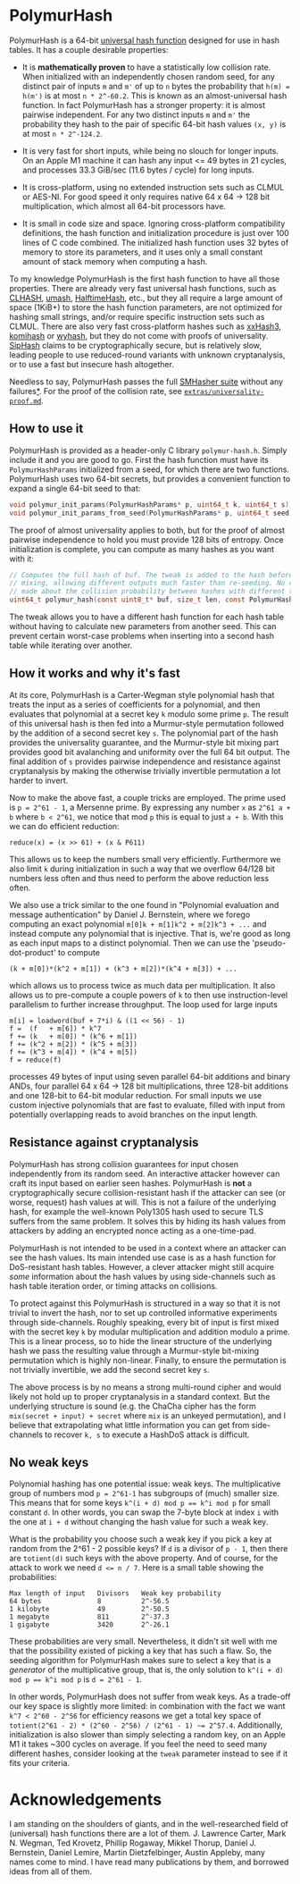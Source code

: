 # PolymurHash

PolymurHash is a 64-bit [universal hash
function](https://en.wikipedia.org/wiki/Universal_hashing) designed for use
in hash tables. It has a couple desirable properties:

 - It is **mathematically proven** to have a statistically low collision rate.
   When initialized with an independently chosen random seed, for any distinct
   pair of inputs `m` and `m'` of up to `n` bytes the probability that `h(m) =
   h(m')` is at most `n * 2^-60.2`. This is known as an almost-universal hash
   function. In fact PolymurHash has a stronger property: it is almost pairwise
   independent. For any two distinct inputs `m` and `m'` the probability they
   hash to the pair of specific 64-bit hash values `(x, y)` is at most `n *
   2^-124.2`.
 
 - It is very fast for short inputs, while being no slouch for longer inputs. On
   an Apple M1 machine it can hash any input <= 49 bytes in 21 cycles, and
   processes 33.3 GiB/sec (11.6 bytes / cycle) for long inputs.
   
 - It is cross-platform, using no extended instruction sets such as
   CLMUL or AES-NI. For good speed it only requires native 64 x 64 -> 128 bit
   multiplication, which almost all 64-bit processors have.

 - It is small in code size and space. Ignoring cross-platform compatibility
   definitions, the hash function and initialization procedure is just over 100
   lines of C code combined. The initialized hash function uses 32 bytes of
   memory to store its parameters, and it uses only a small constant amount of
   stack memory when computing a hash.
   
To my knowledge PolymurHash is the first hash function to have all those
properties. There are already very fast universal hash functions, such as
[CLHASH](https://github.com/lemire/clhash),
[umash](https://github.com/backtrace-labs/umash),
[HalftimeHash](https://github.com/jbapple/HalftimeHash), etc., but they all
require a large amount of space (1KiB+) to store the hash function parameters,
are not optimized for hashing small strings, and/or require specific instruction
sets such as CLMUL. There are also very fast cross-platform hashes such as
[xxHash3](https://github.com/Cyan4973/xxHash),
[komihash](https://github.com/avaneev/komihash) or
[wyhash](https://github.com/wangyi-fudan/wyhash), but they do not come with
proofs of universality. [SipHash](https://en.wikipedia.org/wiki/SipHash) claims
to be cryptographically secure, but is relatively slow, leading people to use
reduced-round variants with unknown cryptanalysis, or to use a fast but insecure
hash altogether.

Needless to say, PolymurHash passes the full [SMHasher
suite](https://github.com/rurban/smhasher/) without any failures[*](https://github.com/rurban/smhasher/issues/114#issuecomment-1587631635). For the proof
of the collision rate, see
[`extras/universality-proof.md`](extras/universality-proof.md).


## How to use it

PolymurHash is provided as a header-only C library `polymur-hash.h`. Simply
include it and you are good to go. First the hash function must have its
`PolymurHashParams` initialized from a seed, for which there are two functions.
PolymurHash uses two 64-bit secrets, but provides a convenient function to
expand a single 64-bit seed to that:

```c
void polymur_init_params(PolymurHashParams* p, uint64_t k, uint64_t s);
void polymur_init_params_from_seed(PolymurHashParams* p, uint64_t seed);
```

The proof of almost universality applies to both, but for the proof of almost
pairwise independence to hold you must provide 128 bits of entropy. Once
initialization is complete, you can compute as many hashes as you want with it:

```c
// Computes the full hash of buf. The tweak is added to the hash before final
// mixing, allowing different outputs much faster than re-seeding. No claims are
// made about the collision probability between hashes with different tweaks.
uint64_t polymur_hash(const uint8_t* buf, size_t len, const PolymurHashParams* p, uint64_t tweak);
```

The tweak allows you to have a different hash function for each hash table
without having to calculate new parameters from another seed. This can prevent
certain worst-case problems when inserting into a second hash table while
iterating over another.


## How it works and why it's fast

At its core, PolymurHash is a Carter-Wegman style polynomial hash that treats
the input as a series of coefficients for a polynomial, and then evaluates that
polynomial at a secret key `k` modulo some prime `p`. The result of this
universal hash is then fed into a Murmur-style permutation followed by the
addition of a second secret key `s`. The polynomial part of the hash provides
the universality guarantee, and the Murmur-style bit mixing part provides good
bit avalanching and uniformity over the full 64 bit output. The final addition
of `s` provides pairwise independence and resistance against cryptanalysis by
making the otherwise trivially invertible permutation a lot harder to invert.

Now to make the above fast, a couple tricks are employed. The prime used is
`p = 2^61 - 1`, a Mersenne prime. By expressing any number `x` as `2^61 a + b`
where `b < 2^61`, we notice that mod `p` this is equal to just `a + b`. With
this we can do efficient reduction:

    reduce(x) = (x >> 61) + (x & P611)
    
This allows us to keep the numbers small very efficiently. Furthermore we also
limit `k` during initialization in such a way that we overflow 64/128 bit
numbers less often and thus need to perform the above reduction less often.

We also use a trick similar to the one found in "Polynomial evaluation and
message authentication" by Daniel J. Bernstein, where we forego computing an
exact polynomial `m[0]k + m[1]k^2 + m[2]k^3 + ...` and instead compute any
polynomial that is injective. That is, we're good as long as each input maps to
a distinct polynomial. Then we can use the 'pseudo-dot-product' to compute

    (k + m[0])*(k^2 + m[1]) + (k^3 + m[2])*(k^4 + m[3]) + ...

which allows us to process twice as much data per multiplication. It also
allows us to pre-compute a couple powers of `k` to then use instruction-level
parallelism to further increase throughput. The loop used for large inputs

    m[i] = loadword(buf + 7*i) & ((1 << 56) - 1)
    f =  (f   + m[6]) * k^7
    f += (k   + m[0]) * (k^6 + m[1])
    f += (k^2 + m[2]) * (k^5 + m[3])
    f += (k^3 + m[4]) * (k^4 + m[5])
    f = reduce(f)

processes 49 bytes of input using seven parallel 64-bit additions and binary
ANDs, four parallel 64 x 64 -> 128 bit multiplications, three 128-bit additions
and one 128-bit to 64-bit modular reduction. For small inputs we use custom
injective polynomials that are fast to evaluate, filled with input from
potentially overlapping reads to avoid branches on the input length.


## Resistance against cryptanalysis

PolymurHash has strong collision guarantees for input chosen independently from
its random seed. An interactive attacker however can craft its input based on
earlier seen hashes. PolymurHash is **not** a cryptographically secure
collision-resistant hash if the attacker can see (or worse, request) hash values
at will. This is not a failure of the underlying hash, for example the
well-known Poly1305 hash used to secure TLS suffers from the same problem. It
solves this by hiding its hash values from attackers by adding an encrypted
nonce acting as a one-time-pad.

PolymurHash is not intended to be used in a context where an attacker can see
the hash values. Its main intended use case is as a hash function for
DoS-resistant hash tables. However, a clever attacker might still acquire
*some* information about the hash values by using side-channels such as
hash table iteration order, or timing attacks on collisions.

To protect against this PolymurHash is structured in a way so that it is not
trivial to invert the hash, nor to set up controlled informative experiments
through side-channels. Roughly speaking, every bit of input is first mixed with
the secret key `k` by modular multiplication and addition modulo a prime. This
is a linear process, so to hide the linear structure of the underlying hash we
pass the resulting value through a Murmur-style bit-mixing permutation which is
highly non-linear. Finally, to ensure the permutation is not trivially
invertible, we add the second secret key `s`.

The above process is by no means a strong multi-round cipher and would likely
not hold up to proper cryptanalysis in a standard context. But the underlying
structure is sound (e.g. the ChaCha cipher has the form `mix(secret + input) +
secret` where `mix` is an unkeyed permutation), and I believe that extrapolating
what little information you can get from side-channels to recover `k, s` to
execute a HashDoS attack is difficult.


## No weak keys

Polynomial hashing has one potential issue: weak keys. The multiplicative group
of numbers mod `p = 2^61-1` has subgroups of (much) smaller size. This means
that for some keys `k^(i + d) mod p == k^i mod p` for small constant `d`. In
other words, you can swap the 7-byte block at index `i` with the one at `i + d`
without changing the hash value for such a weak key.

What is the probability you choose such a weak key if you pick a key at random
from the 2^61 - 2 possible keys? If `d` is a divisor of `p - 1`, then there are
`totient(d)` such keys with the above property. And of course, for the attack to
work we need `d <= n / 7`. Here is a small table showing the probabilities:

    Max length of input   Divisors   Weak key probability
    64 bytes              8          2^-56.5
    1 kilobyte            49         2^-50.5
    1 megabyte            811        2^-37.3
    1 gigabyte            3420       2^-26.1
    
These probabilities are very small. Nevertheless, it didn't sit well with me
that the possibility existed of picking a key that has such a flaw. So, the
seeding algorithm for PolymurHash makes sure to select a key that is a
*generator* of the multiplicative group, that is, the only solution to
`k^(i + d) mod p == k^i mod p` is `d = 2^61 - 1`.

In other words, PolymurHash does not suffer from weak keys. As a trade-off our
key space is slightly more limited: in combination with the fact we want `k^7 <
2^60 - 2^56` for efficiency reasons we get a total key space of `totient(2^61 -
2) * (2^60 - 2^56) / (2^61 - 1) ~= 2^57.4`. Additionally, initialization is also
slower than simply selecting a random key, on an Apple M1 it takes ~300 cycles
on average. If you feel the need to seed many different hashes, consider looking
at the `tweak` parameter instead to see if it fits your criteria.


# Acknowledgements

I am standing on the shoulders of giants, and in the well-researched field of
(universal) hash functions there are a lot of them. J. Lawrence Carter, Mark N.
Wegman, Ted Krovetz, Phillip Rogaway, Mikkel Thorup, Daniel J. Bernstein, Daniel
Lemire, Martin Dietzfelbinger, Austin Appleby, many names come to mind. I have
read many publications by them, and borrowed ideas from all of them.
